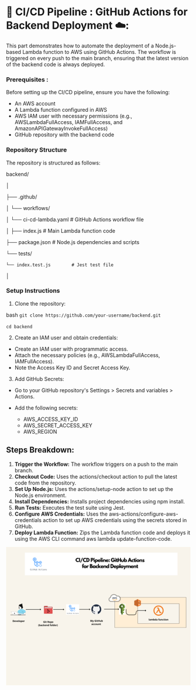 #  🚀 CI/CD Pipeline : GitHub Actions for Backend Deployment ☁️: 

This part demonstrates how to automate the deployment of a Node.js-based Lambda function to AWS using GitHub Actions. The workflow is triggered on every push to the main branch, ensuring that the latest version of the backend code is always deployed.

### Prerequisites :
Before setting up the CI/CD pipeline, ensure you have the following:

- An AWS account
- A Lambda function configured in AWS
- AWS IAM user with necessary permissions (e.g., AWSLambdaFullAccess, IAMFullAccess, and AmazonAPIGatewayInvokeFullAccess)
- GitHub repository with the backend code

### Repository Structure
The repository is structured as follows:

backend/

│

├── .github/

│   └── workflows/

│       └── ci-cd-lambda.yaml        # GitHub Actions workflow file

│
├── index.js                 # Main Lambda function code

├── package.json             # Node.js dependencies and scripts

└── tests/

    └── index.test.js        # Jest test file

│

### Setup Instructions 

1. Clone the repository:

bash
``git clone https://github.com/your-username/backend.git
``

``
cd backend
``

2. Create an IAM user and obtain credentials:

* Create an IAM user with programmatic access.
* Attach the necessary policies (e.g., AWSLambdaFullAccess, IAMFullAccess).
* Note the Access Key ID and Secret Access Key.

3. Add GitHub Secrets:
* Go to your GitHub repository's Settings > Secrets and variables > Actions.
* Add the following secrets:

  * AWS_ACCESS_KEY_ID
  * AWS_SECRET_ACCESS_KEY
  * AWS_REGION


## Steps Breakdown:

1. **Trigger the Workflow:** The workflow triggers on a push to the main branch.
2. **Checkout Code:** Uses the actions/checkout action to pull the latest code from the repository.
3. **Set Up Node.js:** Uses the actions/setup-node action to set up the Node.js environment.
4. **Install Dependencies:** Installs project dependencies using npm install.
5. **Run Tests:** Executes the test suite using Jest.
6. **Configure AWS Credentials:** Uses the aws-actions/configure-aws-credentials action to set up AWS credentials using the secrets stored in GitHub.
7. **Deploy Lambda Function:**  Zips the Lambda function code and deploys it using the AWS CLI command aws lambda update-function-code.


![GitHub_Actions _for_Backend_Deployment](GitHub_Actions_for_Backend_Deployment.png)

